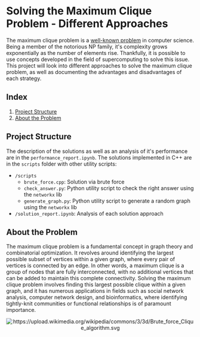 # Solving the Maximum Clique Problem - Different Approaches

The maximum clique problem is a [well-known problem](https://en.wikipedia.org/wiki/Clique_problem) in computer science. Being a member of the notorious NP family, it's complexity grows exponentially as the number of elements rise. Thankfully, it is possible to use concepts developed in the field of supercomputing to solve this issue. This project will look into different approaches to solve the maximum clique problem, as well as documenting the advantages and disadvantages of each strategy.

## Index
1. [Project Structure](#project-structure)
2. [About the Problem](#about-the-problem)

## Project Structure
The description of the solutions as well as an analysis of it's performance are in the `performance_report.ipynb`. The solutions implemented in C++ are in the `scripts` folder with other utility scripts:

 - `/scripts`
    - `brute_force.cpp`: Solution via brute force
    - `check_answer.py`: Python utility script to check the right answer using the `networkx` lib
    - `generate_graph.py`: Python utility script to generate a random graph using the `networkx` lib
 - `/solution_report.ipynb`: Analysis of each solution approach

## About the Problem
The maximum clique problem is a fundamental concept in graph theory and combinatorial optimization. It revolves around identifying the largest possible subset of vertices within a given graph, where every pair of vertices is connected by an edge. In other words, a maximum clique is a group of nodes that are fully interconnected, with no additional vertices that can be added to maintain this complete connectivity. Solving the maximum clique problem involves finding this largest possible clique within a given graph, and it has numerous applications in fields such as social network analysis, computer network design, and bioinformatics, where identifying tightly-knit communities or functional relationships is of paramount importance.

<p align="center">
  <img src="https://upload.wikimedia.org/wikipedia/commons/3/3d/Brute_force_Clique_algorithm.svg" alt="https://upload.wikimedia.org/wikipedia/commons/3/3d/Brute_force_Clique_algorithm.svg">
</p>